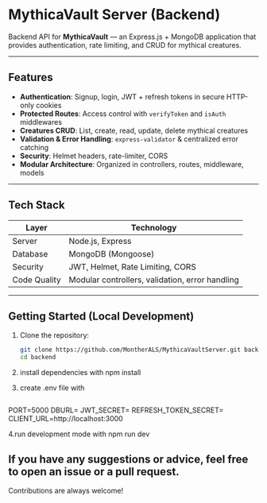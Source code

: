 # MythicaVault Server (Backend)

Backend API for **MythicaVault** — an Express.js + MongoDB application that provides authentication, rate limiting, and CRUD for mythical creatures.

---

##  Features
-  **Authentication**: Signup, login, JWT + refresh tokens in secure HTTP-only cookies
-  **Protected Routes**: Access control with `verifyToken` and `isAuth` middlewares
-  **Creatures CRUD**: List, create, read, update, delete mythical creatures
-  **Validation & Error Handling**: `express-validator` & centralized error catching
-  **Security**: Helmet headers, rate-limiter, CORS  
-  **Modular Architecture**: Organized in controllers, routes, middleware, models

---

##  Tech Stack
| Layer | Technology |
|-------|------------|
| Server | Node.js, Express |
| Database | MongoDB (Mongoose) |
| Security | JWT, Helmet, Rate Limiting, CORS |
| Code Quality | Modular controllers, validation, error handling |

---

##  Getting Started (Local Development)

1. Clone the repository:
   ```bash
   git clone https://github.com/MontherALS/MythicaVaultServer.git backend
   cd backend
2. install dependencies with npm install

3. create .env file with
   ```bash
PORT=5000
DBURL=<your-mongodb-connection-string>
JWT_SECRET=<strong-jwt-secret>
REFRESH_TOKEN_SECRET=<strong-refresh-secret>
CLIENT_URL=http://localhost:3000

4.run development mode with npm run dev

## If you have any suggestions or advice, feel free to open an issue or a pull request.
Contributions are always welcome!







